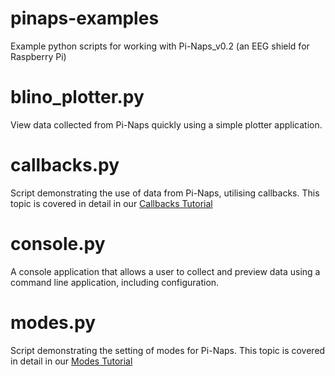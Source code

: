 # pinaps-examples
Example python scripts for working with Pi-Naps_v0.2 (an EEG shield for Raspberry Pi)

# blino_plotter.py

View data collected from Pi-Naps quickly using a simple plotter application.

# callbacks.py
Script demonstrating the use of data from Pi-Naps, utilising callbacks. This topic is covered in detail in our [Callbacks Tutorial](https://www.blino.io/learn-pinaps-callbacks)

# console.py

A console application that allows a user to collect and preview data using a command line application, including configuration.

# modes.py

Script demonstrating the setting of modes for Pi-Naps. This topic is covered in detail in our [Modes Tutorial](https://www.blino.io/learn-pinaps-modes)